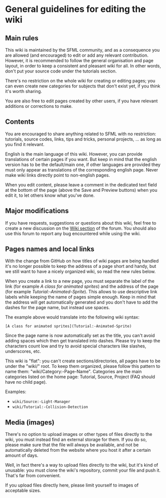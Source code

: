 # General guidelines for editing the wiki

## Main rules

This wiki is maintained by the SFML community, and as a consequence you are allowed (and encouraged) to edit or add any relevant contribution. However, it is recommended to follow the general organisation and page layout, in order to keep a consistent and pleasant wiki for all. In other words, don't put your source code under the tutorials section.

There's no restriction on the whole wiki for creating or editing pages; you can even create new categories for subjects that don't exist yet, if you think it's worth sharing.

You are also free to edit pages created by other users, if you have relevant additions or corrections to make.

## Contents

You are encouraged to share anything related to SFML with no restriction: tutorials, source codes, links, tips and tricks, personal projects, … as long as you find it relevant.

English is the main language of this wiki. However, you can provide translations of certain pages if you want. But keep in mind that the english version has to be the default/main one, if other languages are provided they must only appear as translations of the corresponding english page. Never make wiki links directly point to non-english pages.

When you edit content, please leave a comment in the dedicated text field at the bottom of the page (above the Save and Preview buttons) when you edit it, to let others know what you've done.

## Major modifications

If you have requests, suggestions or questions about this wiki, feel free to create a new discussion on the [Wiki section](http://en.sfml-dev.org/forums/index.php?board=11.0) of the forum. You should also use this forum to report any bug encountered while using the wiki.

## Pages names and local links

With the change from GitHub on how titles of wiki pages are being handled it's no longer possible to keep the address of a page short and handy, but we still want to have a nicely organized wiki, so read the new rules below.

When you create a link to a new page, you must separate the label of the link (for example *A class for animated sprites*) and the address of the page (for example *Tutorial:-Animated-Sprite*). This allows to use descriptive link labels while keeping the name of pages simple enough. Keep in mind that the address will get automatically generated and you don't have to add the dashes for the page name, but instead use spaces.

The example above would translate into the following wiki syntax:

```[A class for animated sprites](Tutorial:-Animated-Sprite)```

Since the page name is now automatically set as the title, you can't avoid adding spaces which then get translated into dashes. Please try to keep the characters count low and try to avoid special characters like slashes, underscores, etc.

This wiki is "flat": you can't create sections/directories, all pages have to be under the "wiki/" root. To keep them organized, please follow this pattern to name them: "wiki/Category:-Page-Name". Categories are the main categories listed on the home page: Tutorial, Source, Project (FAQ should have no child page).

Examples:

* ```wiki/Source:-Light-Manager```
* ```wiki/Tutorial:-Collision-Detection```

## Media (images)

There's no option to upload images or other types of files directly to the wiki, you must instead find an external storage for them. If you do so, please make sure that the file will always be available, and not be automatically deleted from the website where you host it after a certain amount of days.

Well, in fact there's a way to upload files directly to the wiki, but it's kind of unusable: you must clone the wiki's repository, commit your file and push it. That's far from convenient.

If you upload files directly here, please limit yourself to images of acceptable sizes.